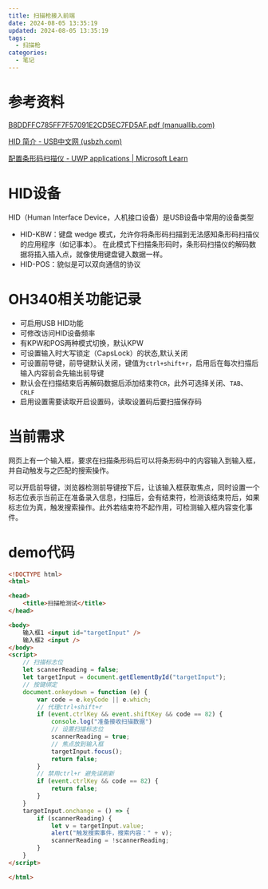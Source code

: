 ```yaml
---
title: 扫描枪接入前端
date: 2024-08-05 13:35:19
updated: 2024-08-05 13:35:19
tags:
  - 扫描枪
categories:
  - 笔记
---
```


# 参考资料

[B8DDFFC785FF7F57091E2CD5EC7FD5AF.pdf (manuallib.com)](https://www.manuallib.com/download/B8DDFFC785FF7F57091E2CD5EC7FD5AF.pdf)

[HID 简介 - USB中文网 (usbzh.com)](https://www.usbzh.com/article/detail-76.html)

[配置条形码扫描仪 - UWP applications | Microsoft Learn](https://learn.microsoft.com/zh-cn/windows/uwp/devices-sensors/pos-barcodescanner-configure)

# HID设备

HID（Human Interface Device，人机接口设备）是USB设备中常用的设备类型

- HID-KBW：键盘 wedge 模式，允许你将条形码扫描到无法感知条形码扫描仪的应用程序（如记事本）。 在此模式下扫描条形码时，条形码扫描仪的解码数据将插入插入点，就像使用键盘键入数据一样。
- HID-POS：貌似是可以双向通信的协议

# OH340相关功能记录

- 可启用USB HID功能
- 可修改访问HID设备频率
- 有KPW和POS两种模式切换，默认KPW
- 可设置输入时大写锁定（CapsLock）的状态,默认关闭
- 可设置前导键，前导键默认关闭，键值为`ctrl+shift+r`，启用后在每次扫描后输入内容前会先输出前导键
- 默认会在扫描结束后再解码数据后添加结束符`CR`，此外可选择关闭、`TAB`、`CRLF`
- 启用设置需要读取开启设置码，读取设置码后要扫描保存码

# 当前需求

网页上有一个输入框，要求在扫描条形码后可以将条形码中的内容输入到输入框，并自动触发与之匹配的搜索操作。

可以开启前导键，浏览器检测前导键按下后，让该输入框获取焦点，同时设置一个标志位表示当前正在准备录入信息，扫描后，会有结束符，检测该结束符后，如果标志位为真，触发搜索操作。此外若结束符不起作用，可检测输入框内容变化事件。

# demo代码

```html
<!DOCTYPE html>
<html>

<head>
    <title>扫描枪测试</title>
</head>

<body>
    输入框1 <input id="targetInput" />
    输入框2 <input />
</body>
<script>
    // 扫描标志位
    let scannerReading = false;
    let targetInput = document.getElementById("targetInput");
    // 按键绑定
    document.onkeydown = function (e) {
        var code = e.keyCode || e.which;
        // 代理ctrl+shift+r 
        if (event.ctrlKey && event.shiftKey && code == 82) {
            console.log("准备接收扫描数据")
            // 设置扫描标志位
            scannerReading = true;
            // 焦点放到输入框
            targetInput.focus();
            return false;
        }
        // 禁用ctrl+r 避免误刷新
        if (event.ctrlKey && code == 82) {
            return false;
        }
    }
    targetInput.onchange = () => {
        if (scannerReading) {
            let v = targetInput.value;
            alert("触发搜索事件，搜索内容：" + v);
            scannerReading = !scannerReading;
        }
    }
</script>

</html>
```

